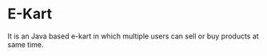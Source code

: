 # E-Kart
It  is an Java based e-kart in which multiple users can sell or buy products at same time. 
